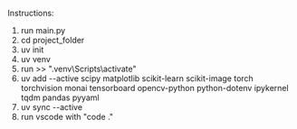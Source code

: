 
Instructions:
1. run main.py
2. cd project_folder
3. uv init
4. uv venv
5. run >> ".venv\Scripts\activate"
6. uv add --active scipy matplotlib scikit-learn scikit-image torch torchvision monai tensorboard opencv-python python-dotenv ipykernel tqdm pandas pyyaml
7. uv sync --active
7. run vscode with "code ." 